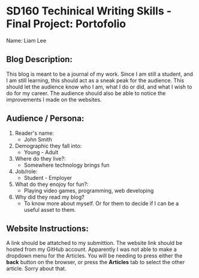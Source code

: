 
# SD160 Techinical Writing Skills - Final Project: Portofolio

Name: Liam Lee

## Blog Description: 
This blog is meant to be a journal of my work. Since I am still a student, and I am still learning, this should act as a sneak peak for the audience. This should let the audience know who I am, what I do or did, and what I wish to do for my career. The audience should also be able to notice the improvements I made on the websites.   

## Audience / Persona:
1. Reader's name: 
	- John Smith
3. Demographic they fall into:
	- Young - Adult
4. Where do they live?: 
	- Somewhere technology brings fun
5. Job/role: 
	- Student - Employer 
6. What do they enojoy for fun?: 
	- Playing video games, programming, web developing
7. Why did they read my blog?
	- To know more about myself. Or for them to decide if I can be a useful asset to them.

## Website Instructions:
A link should be attatched to my submittion. The website link should be hosted from my GitHub account. 
Apparently I was not able to make a dropdown menu for the Articles. You will be needing to press either the **back** button on the browser, or press the **Articles** tab to select the other article. Sorry about that.
